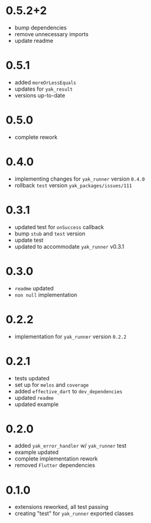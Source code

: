 # 0.5.2+2
- bump dependencies
- remove unnecessary imports
- update readme

# 0.5.1
- added `moreOrLessEquals`
- updates for `yak_result`
- versions up-to-date

# 0.5.0
- complete rework

# 0.4.0
- implementing changes for `yak_runner` version `0.4.0`
- rollback `test` version `yak_packages/issues/111`

# 0.3.1
- updated test for `onSuccess` callback
- bump `stub` and `test` version
- update test
- updated to accommodate `yak_runner` v0.3.1

# 0.3.0
- `readme` updated
- `non null` implementation

# 0.2.2
-  implementation for `yak_runner` version `0.2.2`

# 0.2.1
- tests updated
- set up for `melos` and `coverage`
- added `effective_dart` to `dev_dependencies`
- updated `readme`
- updated example

# 0.2.0
- added `yak_error_handler` w/ `yak_runner` test
- example updated
- complete implementation rework
- removed `Flutter` dependencies

# 0.1.0
- extensions reworked, all test passing
- creating "test" for `yak_runner` exported classes
